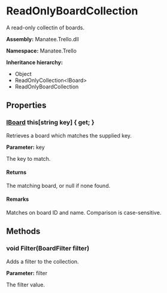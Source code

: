 # ReadOnlyBoardCollection

A read-only collectin of boards.

**Assembly:** Manatee.Trello.dll

**Namespace:** Manatee.Trello

**Inheritance hierarchy:**

- Object
- ReadOnlyCollection&lt;IBoard&gt;
- ReadOnlyBoardCollection

## Properties

### [IBoard](IBoard#iboard) this[string key] { get; }

Retrieves a board which matches the supplied key.

**Parameter:** key

The key to match.

#### Returns

The matching board, or null if none found.

#### Remarks

Matches on board ID and name. Comparison is case-sensitive.

## Methods

### void Filter(BoardFilter filter)

Adds a filter to the collection.

**Parameter:** filter

The filter value.

